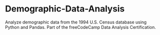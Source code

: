 # Demographic-Data-Analysis
 Analyze demographic data from the 1994 U.S. Census database using Python and Pandas. Part of the freeCodeCamp Data Analysis Certification.
